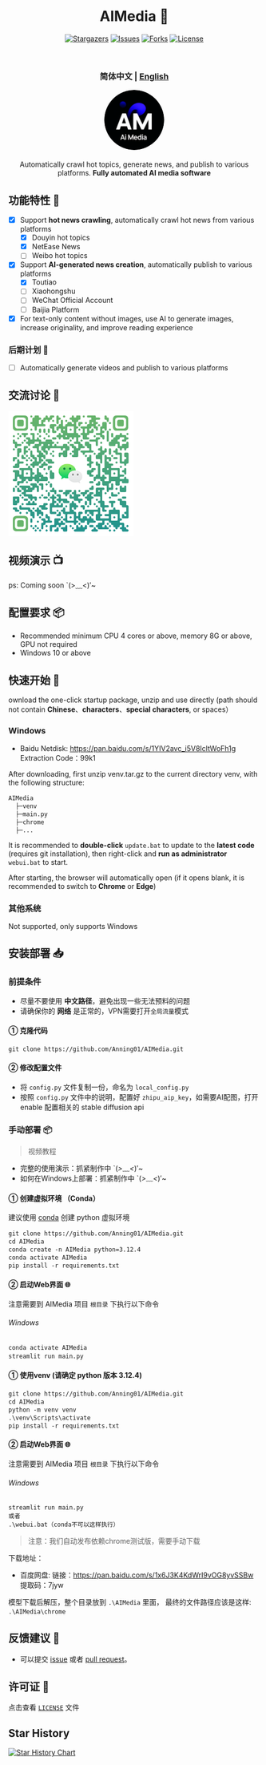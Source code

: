 <div align="center">
<h1 align="center"> AIMedia 🤖 </h1>

<p align="center">
  <a href="https://github.com/Anning01/AIMedia/stargazers"><img src="https://img.shields.io/github/stars/Anning01/AIMedia.svg?style=for-the-badge" alt="Stargazers"></a>
  <a href="https://github.com/Anning01/AIMedia/issues"><img src="https://img.shields.io/github/issues/Anning01/AIMedia.svg?style=for-the-badge" alt="Issues"></a>
  <a href="https://github.com/Anning01/AIMedia/network/members"><img src="https://img.shields.io/github/forks/Anning01/AIMedia.svg?style=for-the-badge" alt="Forks"></a>
  <a href="https://github.com/Anning01/AIMedia/blob/main/LICENSE"><img src="https://img.shields.io/github/license/Anning01/AIMedia.svg?style=for-the-badge" alt="License"></a>
</p>
<br>
<h3>简体中文 | <a href="README-en.md">English</a></h3>
<div align="center">
  <a href="https://github.com/Anning01/AIMedia" target="_blank"><img src="docs/logo.png" style="width: 120px; height: 120px; border-radius: 50%;"/></a>
</div>
<br>
Automatically crawl hot topics, generate news, and publish to various platforms.  <b>Fully automated AI media software</b> 
<br>
</div>

## 功能特性 🎯

- [x] Support **hot news crawling**, automatically crawl hot news from various platforms
    - [x] Douyin hot topics
    - [x] NetEase News
    - [ ] Weibo hot topics
- [x] Support **AI-generated news creation**, automatically publish to various platforms
    - [x] Toutiao
    - [ ] Xiaohongshu
    - [ ] WeChat Official Account
    - [ ] Baijia Platform
- [x] For text-only content without images, use AI to generate images, increase originality, and improve reading experience

### 后期计划 📅

- [ ] Automatically generate videos and publish to various platforms

## 交流讨论 💬

<img src="docs/wechat.png" width="250">

## 视频演示 📺

ps: Coming soon `(>﹏<)′~

## 配置要求 📦

- Recommended minimum CPU 4 cores or above, memory 8G or above, GPU not required
- Windows 10 or above

## 快速开始 🚀

ownload the one-click startup package, unzip and use directly (path should not contain **Chinese**、**characters**、**special characters**, or spaces）

### Windows
- Baidu Netdisk: https://pan.baidu.com/s/1YIV2avc_i5V8IcltWoFh1g  Extraction Code：99k1


After downloading, first unzip venv.tar.gz to the current directory venv, with the following structure:
```
AIMedia  
  ├─venv
  ├─main.py
  ├─chrome
  ├─...
```

It is recommended to **double-click** `update.bat` to update to the **latest code** (requires git installation), then right-click and **run as administrator** `webui.bat` to start.

After starting, the browser will automatically open (if it opens blank, it is recommended to switch to **Chrome** or **Edge**)

### 其他系统

Not supported, only supports Windows

## 安装部署 📥

### 前提条件

- 尽量不要使用 **中文路径**，避免出现一些无法预料的问题
- 请确保你的 **网络** 是正常的，VPN需要打开`全局流量`模式

#### ① 克隆代码

```shell
git clone https://github.com/Anning01/AIMedia.git
```

#### ② 修改配置文件

- 将 `config.py` 文件复制一份，命名为 `local_config.py`
- 按照 `config.py` 文件中的说明，配置好 `zhipu_aip_key`，如需要AI配图，打开enable 配置相关的 stable diffusion api


### 手动部署 📦

> 视频教程

- 完整的使用演示：抓紧制作中 `(*>﹏<*)′~
- 如何在Windows上部署：抓紧制作中 `(*>﹏<*)′~

#### ① 创建虚拟环境 （Conda）

建议使用 [conda](https://www.anaconda.com/download/success) 创建 python 虚拟环境

```shell
git clone https://github.com/Anning01/AIMedia.git
cd AIMedia
conda create -n AIMedia python=3.12.4
conda activate AIMedia
pip install -r requirements.txt
```

#### ② 启动Web界面 🌐

注意需要到 AIMedia 项目 `根目录` 下执行以下命令

###### Windows

```bat
conda activate AIMedia
streamlit run main.py
```
#### ① 使用venv (请确定 python 版本 3.12.4)

```shell
git clone https://github.com/Anning01/AIMedia.git
cd AIMedia
python -m venv venv
.\venv\Scripts\activate
pip install -r requirements.txt
```

#### ② 启动Web界面 🌐

注意需要到 AIMedia 项目 `根目录` 下执行以下命令

###### Windows

```bat
streamlit run main.py
或者
.\webui.bat（conda不可以这样执行）
```

> 注意：我们自动发布依赖chrome测试版，需要手动下载

下载地址：

- 百度网盘: 链接：https://pan.baidu.com/s/1x6J3K4KdWrI9vOG8yvSSBw  提取码：7jyw


模型下载后解压，整个目录放到 `.\AIMedia` 里面，
最终的文件路径应该是这样: `.\AIMedia\chrome`

## 反馈建议 📢

- 可以提交 [issue](https://github.com/Anning01/AIMedia/issues)
  或者 [pull request](https://github.com/Anning01/AIMedia/pulls)。


## 许可证 📝

点击查看 [`LICENSE`](LICENSE) 文件

## Star History

[![Star History Chart](https://api.star-history.com/svg?repos=Anning01/AIMedia&type=Date)](https://star-history.com/#Anning01/AIMedia&Date)